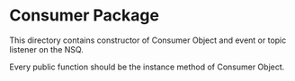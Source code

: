 # Consumer Package

This directory contains constructor of Consumer Object
and event or topic listener on the NSQ.

Every public function should be the instance method of Consumer Object. 
